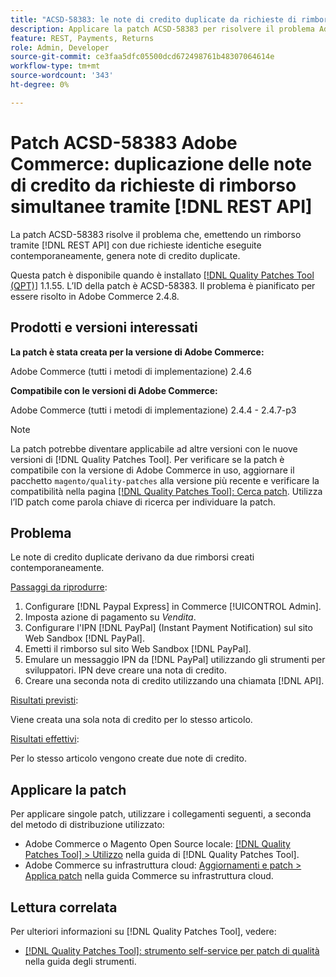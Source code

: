```yaml
---
title: "ACSD-58383: le note di credito duplicate da richieste di rimborso simultanee tramite  [!DNL REST API]"
description: Applicare la patch ACSD-58383 per risolvere il problema Adobe Commerce in cui l'emissione di un rimborso tramite il [!DNL REST API] con due richieste identiche eseguite contemporaneamente, crea note di credito duplicate.
feature: REST, Payments, Returns
role: Admin, Developer
source-git-commit: ce3faa5dfc05500dcd672498761b48307064614e
workflow-type: tm+mt
source-wordcount: '343'
ht-degree: 0%

---
```



# Patch ACSD-58383 Adobe Commerce: duplicazione delle note di credito da richieste di rimborso simultanee tramite [!DNL REST API]

La patch ACSD-58383 risolve il problema che, emettendo un rimborso tramite [!DNL REST API] con due richieste identiche eseguite contemporaneamente, genera note di credito duplicate.

Questa patch è disponibile quando è installato [[!DNL Quality Patches Tool (QPT)]](/help/tools/quality-patches-tool/quality-patches-tool-to-self-serve-quality-patches.md) 1.1.55. L’ID della patch è ACSD-58383. Il problema è pianificato per essere risolto in Adobe Commerce 2.4.8.

## Prodotti e versioni interessati

**La patch è stata creata per la versione di Adobe Commerce:**

Adobe Commerce (tutti i metodi di implementazione) 2.4.6

**Compatibile con le versioni di Adobe Commerce:**

Adobe Commerce (tutti i metodi di implementazione) 2.4.4 - 2.4.7-p3


>[!NOTE]
>
>La patch potrebbe diventare applicabile ad altre versioni con le nuove versioni di [!DNL Quality Patches Tool]. Per verificare se la patch è compatibile con la versione di Adobe Commerce in uso, aggiornare il pacchetto `magento/quality-patches` alla versione più recente e verificare la compatibilità nella pagina [[!DNL Quality Patches Tool]: Cerca patch](https://experienceleague.adobe.com/tools/commerce-quality-patches/index.html). Utilizza l’ID patch come parola chiave di ricerca per individuare la patch.

## Problema

Le note di credito duplicate derivano da due rimborsi creati contemporaneamente.

<u>Passaggi da riprodurre</u>:

1. Configurare [!DNL Paypal Express] in Commerce [!UICONTROL Admin].
1. Imposta azione di pagamento su *Vendita*.
1. Configurare l&#39;IPN [!DNL PayPal] (Instant Payment Notification) sul sito Web Sandbox [!DNL PayPal].
1. Emetti il rimborso sul sito Web Sandbox [!DNL PayPal].
1. Emulare un messaggio IPN da [!DNL PayPal] utilizzando gli strumenti per sviluppatori. IPN deve creare una nota di credito.
1. Creare una seconda nota di credito utilizzando una chiamata [!DNL API].

<u>Risultati previsti</u>:

Viene creata una sola nota di credito per lo stesso articolo.


<u>Risultati effettivi</u>:

Per lo stesso articolo vengono create due note di credito.

## Applicare la patch

Per applicare singole patch, utilizzare i collegamenti seguenti, a seconda del metodo di distribuzione utilizzato:

* Adobe Commerce o Magento Open Source locale: [[!DNL Quality Patches Tool] > Utilizzo](/help/tools/quality-patches-tool/usage.md) nella guida di [!DNL Quality Patches Tool].
* Adobe Commerce su infrastruttura cloud: [Aggiornamenti e patch > Applica patch](https://experienceleague.adobe.com/docs/commerce-cloud-service/user-guide/develop/upgrade/apply-patches.html) nella guida Commerce su infrastruttura cloud.


## Lettura correlata

Per ulteriori informazioni su [!DNL Quality Patches Tool], vedere:

* [[!DNL Quality Patches Tool]: strumento self-service per patch di qualità](/help/tools/quality-patches-tool/quality-patches-tool-to-self-serve-quality-patches.md) nella guida degli strumenti.
